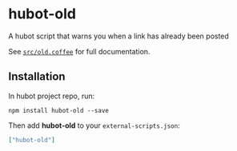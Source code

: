 # hubot-old

A hubot script that warns you when a link has already been posted

See [`src/old.coffee`](src/old.coffee) for full documentation.

## Installation

In hubot project repo, run:

`npm install hubot-old --save`

Then add **hubot-old** to your `external-scripts.json`:

```json
["hubot-old"]
```
